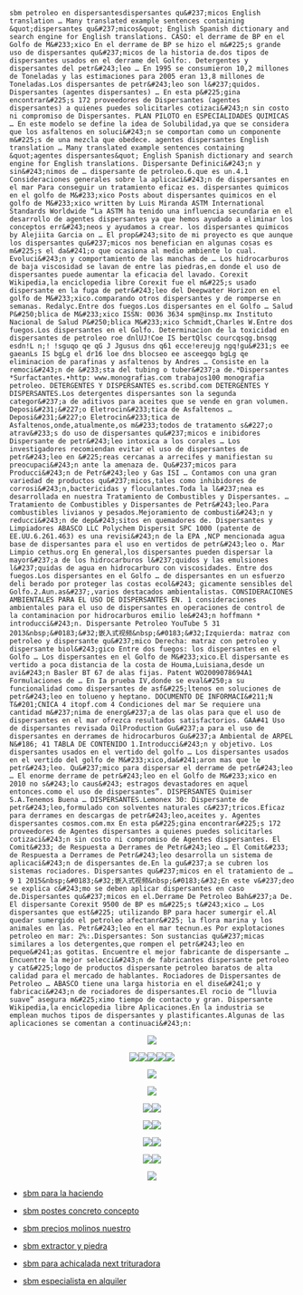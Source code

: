 
```
sbm petroleo en dispersantesdispersantes qu&#237;micos English translation … Many translated example sentences containing &quot;dispersantes qu&#237;micos&quot; English Spanish dictionary and search engine for English translations. CASO: el derrame de BP en el Golfo de M&#233;xico En el derrame de BP se hizo el m&#225;s grande uso de dispersantes qu&#237;micos de la historia de.dos tipos de dispersantes usados en el derrame del Golfo:. Detergentes y dispersantes del petr&#243;leo … En 1995 se consumieron 10,2 millones de Toneladas y las estimaciones para 2005 eran 13,8 millones de Toneladas.Los dispersantes de petr&#243;leo son l&#237;quidos. Dispersantes (agentes dispersantes) … En esta p&#225;gina encontrar&#225;s 172 proveedores de Dispersantes (agentes dispersantes) a quienes puedes solicitarles cotizaci&#243;n sin costo ni compromiso de Dispersantes. PLAN PILOTO en ESPECIALIDADES QUIMICAS … En este modelo se define la idea de Solubilidad,ya que se considera que los asfaltenos en soluci&#243;n se comportan como un componente m&#225;s de una mezcla que obedece. agentes dispersantes English translation … Many translated example sentences containing &quot;agentes dispersantes&quot; English Spanish dictionary and search engine for English translations. Dispersante Definici&#243;n y sin&#243;nimos de … dispersante de petroleo.6.que es un.4.1 Consideraciones generales sobre la aplicaci&#243;n de dispersantes en el mar Para conseguir un tratamiento eficaz es. dispersantes quimicos en el golfo de M&#233;xico Posts about dispersantes quimicos en el golfo de M&#233;xico written by Luis Miranda ASTM International Standards Worldwide “La ASTM ha tenido una influencia secundaria en el desarrollo de agentes dispersantes ya que hemos ayudado a eliminar los conceptos err&#243;neos y ayudamos a crear. los dispersantes quimicos by Alejiita Garcia on … El prop&#243;sito de mi proyecto es que aunque los dispersantes qu&#237;micos nos benefician en algunas cosas es m&#225;s el da&#241;o que ocasiona al medio ambiente lo cual. Evoluci&#243;n y comportamiento de las manchas de … Los hidrocarburos de baja viscosidad se lavan de entre las piedras,en donde el uso de dispersantes puede aumentar la eficacia del lavado. Corexit Wikipedia,la enciclopedia libre Corexit fue el m&#225;s usado dispersante en la fuga de petr&#243;leo del Deepwater Horizon en el golfo de M&#233;xico.comparando otros dispersantes y de romperse en semanas. Redalyc.Entre dos fuegos.Los dispersantes en el Golfo … Salud P&#250;blica de M&#233;xico ISSN: 0036 3634 spm@insp.mx Instituto Nacional de Salud P&#250;blica M&#233;xico Schmidt,Charles W.Entre dos fuegos.Los dispersantes en el Golfo. Determinacion de la toxicidad en dispersantes de petroleo roe dnlUJ!Coe IS bertQlsc courcqsqg.bnsqg esdn!L n;! !sguqo qe qG J Jgusus dns q61 ecce!ereujg ngq!gu&#231;s ee gaeanLs IS bgLg el dr16 loe dns blocseo ee asceegqo bgLg qe eliminacion de parafinas y asfaltenos by Andres … Consiste en la remoci&#243;n de &#233;sta del tubing o tuber&#237;a de.*Dispersantes *Surfactantes.•http: www.monografias.com trabajos100 monografia petroleo. DETERGENTES Y DISPERSANTES es.scribd.com DETERGENTES Y DISPERSANTES.Los detergentes dispersantes son la segunda categor&#237;a de aditivos para aceites que se vende en gran volumen. Deposi&#231;&#227;o Eletrocin&#233;tica de Asfaltenos … Deposi&#231;&#227;o Eletrocin&#233;tica de Asfaltenos,onde,atualmente,os m&#233;todos de tratamento s&#227;o atrav&#233;s do uso de dispersantes qu&#237;micos e inibidores Dispersante de petr&#243;leo intoxica a los corales … Los investigadores recomiendan evitar el uso de dispersantes de petr&#243;leo en &#225;reas cercanas a arrecifes y manifiestan su preocupaci&#243;n ante la amenaza de. Qu&#237;micos para Producci&#243;n de Petr&#243;leo y Gas ISI … Contamos con una gran variedad de productos qu&#237;micos,tales como inhibidores de corrosi&#243;n,bactericidas y floculantes.Toda la l&#237;nea es desarrollada en nuestra Tratamiento de Combustibles y Dispersantes. … Tratamiento de Combustibles y Dispersantes de Petr&#243;leo.Para combustibles livianos y pesados.Mejoramiento de combusti&#243;n y reducci&#243;n de dep&#243;sitos en quemadores de. Dispersantes y Limpiadores ABASCO LLC Polychem Dispersit SPC 1000 (patente de EE.UU.6.261.463) es una revisi&#243;n de la EPA ,NCP mencionada agua base de dispersantes para el uso en vertidos de petr&#243;leo o. Mar Limpio cethus.org En general,los dispersantes pueden dispersar la mayor&#237;a de los hidrocarburos l&#237;quidos y las emulsiones l&#237;quidas de agua en hidrocarburo con viscosidades. Entre dos fuegos.Los dispersantes en el Golfo … de dispersantes en un esfuerzo deli berado por proteger las costas ecol&#243; gicamente sensibles del Golfo.2.Aun.as&#237;,varios destacados ambientalistas. CONSIDERACIONES AMBIENTALES PARA EL USO DE DISPERSANTES EN. 1 consideraciones ambientales para el uso de dispersantes en operaciones de control de la contaminacion por hidrocarburos emilio le&#243;n hoffmann * introducci&#243;n. Dispersante Petroleo YouTube 5 31 2013&nbsp;&#0183;&#32;嵌入式视频&nbsp;&#0183;&#32;Izquierda: matraz con petroleo y dispersante qu&#237;mico Derecha: matraz con petroleo y dispersante biol&#243;gico Entre dos fuegos: los dispersantes en el Golfo … Los dispersantes en el Golfo de M&#233;xico.El dispersante es vertido a poca distancia de la costa de Houma,Luisiana,desde un avi&#243;n Basler BT 67 de alas fijas. Patent WO2009078694A1 Formulaciones de … En Ia prueba IV,donde se eval&#250;a su funcionalidad como dispersantes de asf&#225;ltenos en soluciones de petr&#243;leo en tolueno y heptano. DOCUMENTO DE INFORMACI&#211;N T&#201;CNICA 4 itopf.com 4 Condiciones del mar Se requiere una cantidad m&#237;nima de energ&#237;a de las olas para que el uso de dispersantes en el mar ofrezca resultados satisfactorios. GAA#41 Uso de dispersantes revisada OilProduction Gu&#237;a para el uso de dispersantes en derrames de hidrocarburos Gu&#237;a Ambiental de ARPEL N&#186; 41 TABLA DE CONTENIDO 1.Introducci&#243;n y objetivo. Los dispersantes usados en el vertido del golfo … Los dispersantes usados en el vertido del golfo de M&#233;xico,da&#241;aron mas que le petr&#243;leo. Qu&#237;mico para dispersar el derrame de petr&#243;leo … El enorme derrame de petr&#243;leo en el Golfo de M&#233;xico en 2010 no s&#243;lo caus&#243; estragos devastadores en aquel entonces.como el uso de dispersantes”. DISPERSANTES Quimiser S.A.Tenemos Buena … DISPERSANTES.Lemonex 30: Dispersante de petr&#243;leo,formulado con solventes naturales c&#237;tricos.Eficaz para derrames en descargas de petr&#243;leo,aceites y. Agentes dispersantes cosmos.com.mx En esta p&#225;gina encontrar&#225;s 172 proveedores de Agentes dispersantes a quienes puedes solicitarles cotizaci&#243;n sin costo ni compromiso de Agentes dispersantes. El Comit&#233; de Respuesta a Derrames de Petr&#243;leo … El Comit&#233; de Respuesta a Derrames de Petr&#243;leo desarrolla un sistema de aplicaci&#243;n de dispersantes de.En la gu&#237;a se cubren los sistemas rociadores. Dispersantes qu&#237;micos en el tratamiento de … 9 1 2015&nbsp;&#0183;&#32;嵌入式视频&nbsp;&#0183;&#32;En este v&#237;deo se explica c&#243;mo se deben aplicar dispersantes en caso de.Dispersantes qu&#237;micos en el.Derrame De Petroleo Bah&#237;a De. El dispersante Corexit 9500 de BP es m&#225;s t&#243;xico … Los dispersantes que est&#225; utilizando BP para hacer sumergir el.Al quedar sumergido el petroleo afectanr&#225; la flora marina y los animales en las. Petr&#243;leo en el mar tecnun.es Por explotaciones petroleo en mar: 2%:.Dispersantes: Son sustancias qu&#237;micas similares a los detergentes,que rompen el petr&#243;leo en peque&#241;as gotitas. Encuentre el mejor fabricante de dispersante … Encuentre la mejor selecci&#243;n de fabricantes dispersante petroleo y cat&#225;logo de productos dispersante petroleo baratos de alta calidad para el mercado de hablantes. Rociadores de Dispersantes de Petroleo … ABASCO tiene una larga historia en el dise&#241;o y fabricaci&#243;n de rociadores de dispersantes.El rocio de “lluvia suave” asegura m&#225;ximo tiempo de contacto y gran. Dispersante Wikipedia,la enciclopedia libre Aplicaciones.En la industria se emplean muchos tipos de dispersantes y plastificantes.Algunas de las aplicaciones se comentan a continuaci&#243;n: 
```

<div align="center">

<a href="https://es-crusher.shibang-china.com/github&k=sbm+petroleo+en+dispersantes"><img src="https://static.shibang-china.com/es/crusher/logo.jpg"></a>

<a href="https://es-crusher.shibang-china.com/github&k=sbm+petroleo+en+dispersantes"><img src="https://static.shibang-china.com/es/crusher/index.jpg"></a><a href="https://es-crusher.shibang-china.com/material.htmlgithub&k=sbm+petroleo+en+dispersantes"><img src="https://static.shibang-china.com/es/crusher/material.jpg"></a><a href="https://es-crusher.shibang-china.com/application.htmlgithub&k=sbm+petroleo+en+dispersantes"><img src="https://static.shibang-china.com/es/crusher/application.jpg"></a><a href="https://es-crusher.shibang-china.com/aboutus.htmlgithub&k=sbm+petroleo+en+dispersantes"><img src="https://static.shibang-china.com/es/crusher/aboutus.jpg"></a><a href="https://es-crusher.shibang-china.com/contact.htmlgithub&k=sbm+petroleo+en+dispersantes"><img src="https://static.shibang-china.com/es/crusher/contact.jpg"></a>

<a href="https://es-crusher.shibang-china.com/github&k=sbm+petroleo+en+dispersantes"><img src="https://static.shibang-china.com/es/crusher/banner.jpg"></a>

<a href="https://swt.shibang-china.com/github&k=sbm+petroleo+en+dispersantes"><img src="https://static.shibang-china.com/es/crusher/text.jpg"></a>

<a href="https://swt.shibang-china.com/github&k=sbm+petroleo+en+dispersantes"><img src="https://static.shibang-china.com/es/crusher/chat.jpg"></a><a href="https://es-crusher.shibang-china.com/contact.htmlgithub&k=sbm+petroleo+en+dispersantes"><img src="https://static.shibang-china.com/es/crusher/message.jpg"></a>

<a href="https://es-crusher.shibang-china.com/products/pe.htmlgithub&k=sbm+petroleo+en+dispersantes"><img src="https://static.shibang-china.com/es/crusher/pe.jpg"></a><a href="https://es-crusher.shibang-china.com/products/pf.htmlgithub&k=sbm+petroleo+en+dispersantes"><img src="https://static.shibang-china.com/es/crusher/pf.jpg"></a>

<a href="https://es-crusher.shibang-china.com/products/hpt.htmlgithub&k=sbm+petroleo+en+dispersantes"><img src="https://static.shibang-china.com/es/crusher/hpt.jpg"></a><a href="https://es-crusher.shibang-china.com/products/vsi.htmlgithub&k=sbm+petroleo+en+dispersantes"><img src="https://static.shibang-china.com/es/crusher/vsi.jpg"></a>

<a href="https://es-crusher.shibang-china.com/products/klv.htmlgithub&k=sbm+petroleo+en+dispersantes"><img src="https://static.shibang-china.com/es/crusher/klv.jpg"></a><a href="https://es-crusher.shibang-china.com/products/portable.htmlgithub&k=sbm+petroleo+en+dispersantes"><img src="https://static.shibang-china.com/es/crusher/portable.jpg"></a>

<a href="https://swt.shibang-china.com/github&k=sbm+petroleo+en+dispersantes"><img src="https://static.shibang-china.com/es/crusher/case.jpg"></a>

</div>


* [sbm para la haciendo](sbm%20para%20la%20haciendo.md)

* [sbm postes concreto concepto](sbm%20postes%20concreto%20concepto.md)

* [sbm precios molinos nuestro](sbm%20precios%20molinos%20nuestro.md)

* [sbm extractor y piedra](sbm%20extractor%20y%20piedra.md)

* [sbm para achicalada next trituradora](sbm%20para%20achicalada%20next%20trituradora.md)

* [sbm especialista en alquiler](sbm%20especialista%20en%20alquiler.md)